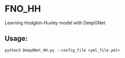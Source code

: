 # FNO_HH

Learning Hodgkin-Huxley model with DeepONet

## Usage:

`python3 DeepONet_HH.py --config_file <yml_file.yml>`
